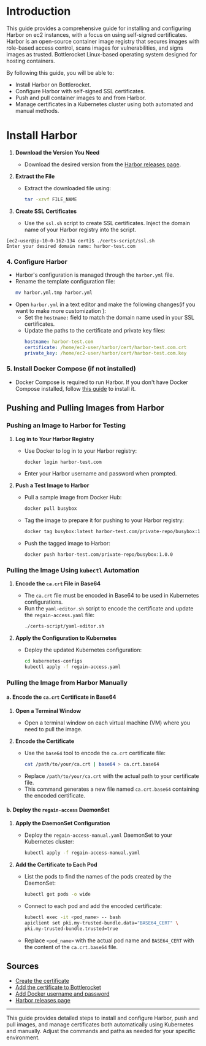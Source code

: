 
# Introduction
This guide provides a comprehensive guide for installing and configuring Harbor on ec2 instances, with a focus on using self-signed certificates. 
Harbor is an open-source container image registry that secures images with role-based access control, scans images for vulnerabilities, and signs images as trusted. 
Bottlerocket Linux-based operating system designed for hosting containers.

By following this guide, you will be able to:

- Install Harbor on Bottlerocket.
- Configure Harbor with self-signed SSL certificates.
- Push and pull container images to and from Harbor.
- Manage certificates in a Kubernetes cluster using both automated and manual methods.

# Install Harbor

1. **Download the Version You Need**
   - Download the desired version from the [Harbor releases page](https://github.com/goharbor/harbor/releases).

2. **Extract the File**
   - Extract the downloaded file using:
     ```sh
     tar -xzvf FILE_NAME
     ```

3. **Create SSL Certificates**
   - Use the `ssl.sh` script to create SSL certificates. Inject the domain name of your Harbor registry into the script.

```
[ec2-user@ip-10-0-162-134 cert]$ ./certs-script/ssl.sh 
Enter your desired domain name: harbor-test.com
```
### 4. **Configure Harbor**
   - Harbor's configuration is managed through the `harbor.yml` file.
   - Rename the template configuration file:
     ```sh
     mv harbor.yml.tmp harbor.yml
     ```
   - Open `harbor.yml` in a text editor and make the following changes(if you want to make more customization ):
     - Set the `hostname:` field to match the domain name used in your SSL certificates.
     - Update the paths to the certificate and private key files:
       ```yaml
       hostname: harbor-test.com
       certificate: /home/ec2-user/harbor/cert/harbor-test.com.crt
       private_key: /home/ec2-user/harbor/cert/harbor-test.com.key
       ```

### 5. **Install Docker Compose (if not installed)**
   - Docker Compose is required to run Harbor. If you don't have Docker Compose installed, follow [this guide](https://www.cyberciti.biz/faq/how-to-install-docker-on-amazon-linux-2/) to install it.

## Pushing and Pulling Images from Harbor

### Pushing an Image to Harbor for Testing

1. **Log in to Your Harbor Registry**
   - Use Docker to log in to your Harbor registry:
     ```sh
     docker login harbor-test.com
     ```
   - Enter your Harbor username and password when prompted.

2. **Push a Test Image to Harbor**
   - Pull a sample image from Docker Hub:
     ```sh
     docker pull busybox
     ```
   - Tag the image to prepare it for pushing to your Harbor registry:
     ```sh
     docker tag busybox:latest harbor-test.com/private-repo/busybox:1.0.0
     ```
   - Push the tagged image to Harbor:
     ```sh
     docker push harbor-test.com/private-repo/busybox:1.0.0
     ```

### Pulling the Image Using `kubectl` Automation

1. **Encode the `ca.crt` File in Base64**
   - The `ca.crt` file must be encoded in Base64 to be used in Kubernetes configurations.
   - Run the `yaml-editor.sh` script to encode the certificate and update the `regain-access.yaml` file:
     ```sh
     ./certs-script/yaml-editor.sh
     ```

2. **Apply the Configuration to Kubernetes**
   - Deploy the updated Kubernetes configuration:
     ```sh
     cd kubernetes-configs
     kubectl apply -f regain-access.yaml
     ```

### Pulling the Image from Harbor Manually

#### a. Encode the `ca.crt` Certificate in Base64

1. **Open a Terminal Window**
   - Open a terminal window on each virtual machine (VM) where you need to pull the image.

2. **Encode the Certificate**
   - Use the `base64` tool to encode the `ca.crt` certificate file:
     ```sh
     cat /path/to/your/ca.crt | base64 > ca.crt.base64
     ```
   - Replace `/path/to/your/ca.crt` with the actual path to your certificate file.
   - This command generates a new file named `ca.crt.base64` containing the encoded certificate.

#### b. Deploy the `regain-access` DaemonSet

1. **Apply the DaemonSet Configuration**
   - Deploy the `regain-access-manual.yaml` DaemonSet to your Kubernetes cluster:
     ```sh
     kubectl apply -f regain-access-manual.yaml
     ```

2. **Add the Certificate to Each Pod**
   - List the pods to find the names of the pods created by the DaemonSet:
     ```sh
     kubectl get pods -o wide
     ```
   - Connect to each pod and add the encoded certificate:
     ```sh
     kubectl exec -it <pod_name> -- bash
     apiclient set pki.my-trusted-bundle.data="BASE64_CERT" \
     pki.my-trusted-bundle.trusted=true
     ```
   - Replace `<pod_name>` with the actual pod name and `BASE64_CERT` with the content of the `ca.crt.base64` file.





## Sources

- [Create the certificate](https://goharbor.io/docs/2.10.0/install-config/configure-https/)
- [Add the certificate to Bottlerocket](https://bottlerocket.dev/en/os/1.19.x/api/settings/pki/)
- [Add Docker username and password](https://bottlerocket.dev/en/os/1.19.x/api/settings/container-registry/)
- [Harbor releases page](https://github.com/goharbor/harbor/releases)

---

This guide provides detailed steps to install and configure Harbor, push and pull images, and manage certificates both automatically using Kubernetes and manually. Adjust the commands and paths as needed for your specific environment.